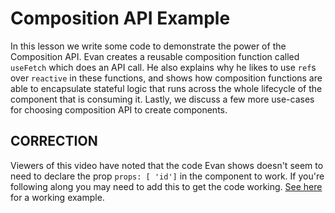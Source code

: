 # Composition API Example

In this lesson we write some code to demonstrate the power of the Composition API.  Evan creates a reusable composition function called `useFetch` which does an API call. He also explains why he likes to use `ref`s over `reactive` in these functions, and shows how composition functions are able to encapsulate stateful logic that runs across the whole lifecycle of the component that is consuming it. Lastly, we discuss a few more use-cases for choosing composition API to create components.

## CORRECTION

Viewers of this video have noted that the code Evan shows doesn't seem to need to declare the prop `props: [ 'id']` in the component to work.  If you're following along you may need to add this to get the code working.  [See here](http://jsfiddle.net/7rbhz2pq) for a working example.
